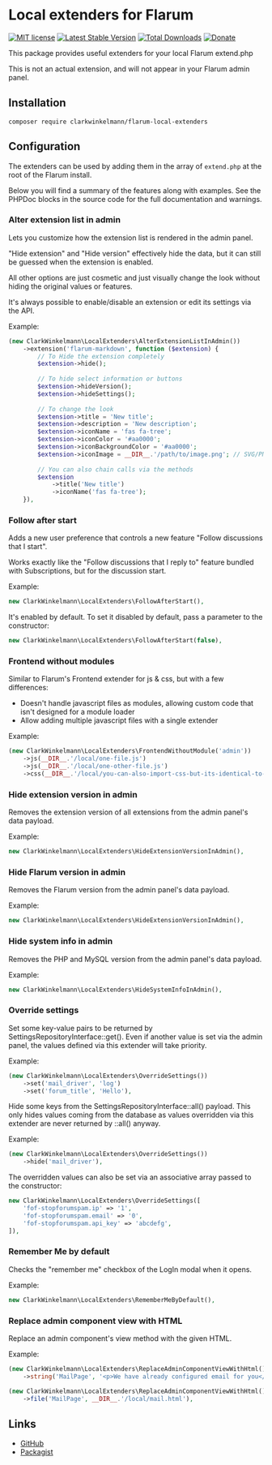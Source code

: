# Local extenders for Flarum

[![MIT license](https://img.shields.io/badge/license-MIT-blue.svg)](https://github.com/clarkwinkelmann/flarum-local-extenders/blob/master/LICENSE.md) [![Latest Stable Version](https://img.shields.io/packagist/v/clarkwinkelmann/flarum-local-extenders.svg)](https://packagist.org/packages/clarkwinkelmann/flarum-local-extenders) [![Total Downloads](https://img.shields.io/packagist/dt/clarkwinkelmann/flarum-local-extenders.svg)](https://packagist.org/packages/clarkwinkelmann/flarum-local-extenders) [![Donate](https://img.shields.io/badge/paypal-donate-yellow.svg)](https://www.paypal.me/clarkwinkelmann)

This package provides useful extenders for your local Flarum extend.php

This is not an actual extension, and will not appear in your Flarum admin panel.

## Installation

    composer require clarkwinkelmann/flarum-local-extenders

## Configuration

The extenders can be used by adding them in the array of `extend.php` at the root of the Flarum install.

Below you will find a summary of the features along with examples.
See the PHPDoc blocks in the source code for the full documentation and warnings.

### Alter extension list in admin

Lets you customize how the extension list is rendered in the admin panel.

"Hide extension" and "Hide version" effectively hide the data, but it can still be guessed when the extension is enabled.

All other options are just cosmetic and just visually change the look without hiding the original values or features.

It's always possible to enable/disable an extension or edit its settings via the API.

Example:

```php
(new ClarkWinkelmann\LocalExtenders\AlterExtensionListInAdmin())
    ->extension('flarum-markdown', function ($extension) {
        // To Hide the extension completely
        $extension->hide();
        
        // To hide select information or buttons
        $extension->hideVersion();
        $extension->hideSettings();
        
        // To change the look
        $extension->title = 'New title';
        $extension->description = 'New description';
        $extension->iconName = 'fas fa-tree';
        $extension->iconColor = '#aa0000';
        $extension->iconBackgroundColor = '#aa0000';
        $extension->iconImage = __DIR__.'/path/to/image.png'; // SVG/PNG/JPG
        
        // You can also chain calls via the methods
        $extension
            ->title('New title')
            ->iconName('fas fa-tree');
    }),
```

### Follow after start

Adds a new user preference that controls a new feature "Follow discussions that I start".

Works exactly like the "Follow discussions that I reply to" feature bundled with Subscriptions, but for the discussion start.

Example:

```php
new ClarkWinkelmann\LocalExtenders\FollowAfterStart(),
```

It's enabled by default. To set it disabled by default, pass a parameter to the constructor:

```php
new ClarkWinkelmann\LocalExtenders\FollowAfterStart(false),
```

### Frontend without modules

Similar to Flarum's Frontend extender for js & css, but with a few differences:

- Doesn't handle javascript files as modules, allowing custom code that isn't designed for a module loader
- Allow adding multiple javascript files with a single extender

Example:

```php
(new ClarkWinkelmann\LocalExtenders\FrontendWithoutModule('admin'))
    ->js(__DIR__.'/local/one-file.js')
    ->js(__DIR__.'/local/one-other-file.js')
    ->css(__DIR__.'/local/you-can-also-import-css-but-its-identical-to-the-core-extender.less'),
```

### Hide extension version in admin

Removes the extension version of all extensions from the admin panel's data payload.

Example:

```php
new ClarkWinkelmann\LocalExtenders\HideExtensionVersionInAdmin(),
```

### Hide Flarum version in admin

Removes the Flarum version from the admin panel's data payload.

Example:

```php
new ClarkWinkelmann\LocalExtenders\HideExtensionVersionInAdmin(),
```

### Hide system info in admin

Removes the PHP and MySQL version from the admin panel's data payload.

Example:

```php
new ClarkWinkelmann\LocalExtenders\HideSystemInfoInAdmin(),
```

### Override settings

Set some key-value pairs to be returned by SettingsRepositoryInterface::get().
Even if another value is set via the admin panel, the values defined via this extender will take priority.

Example:

```php
(new ClarkWinkelmann\LocalExtenders\OverrideSettings())
    ->set('mail_driver', 'log')
    ->set('forum_title', 'Hello'),
```

Hide some keys from the SettingsRepositoryInterface::all() payload.
This only hides values coming from the database as values overridden via this extender are never returned by ::all() anyway.

Example:

```php
(new ClarkWinkelmann\LocalExtenders\OverrideSettings())
    ->hide('mail_driver'),
```

The overridden values can also be set via an associative array passed to the constructor:

```php
new ClarkWinkelmann\LocalExtenders\OverrideSettings([
    'fof-stopforumspam.ip' => '1',
    'fof-stopforumspam.email' => '0',
    'fof-stopforumspam.api_key' => 'abcdefg',
]),
```

### Remember Me by default

Checks the "remember me" checkbox of the LogIn modal when it opens.

Example:

```php
new ClarkWinkelmann\LocalExtenders\RememberMeByDefault(),
```

### Replace admin component view with HTML

Replace an admin component's view method with the given HTML.

Example:

```php
(new ClarkWinkelmann\LocalExtenders\ReplaceAdminComponentViewWithHtml())
    ->string('MailPage', '<p>We have already configured email for you</p>'),
```

```php
(new ClarkWinkelmann\LocalExtenders\ReplaceAdminComponentViewWithHtml())
    ->file('MailPage', __DIR__.'/local/mail.html'),
```

## Links

- [GitHub](https://github.com/clarkwinkelmann/flarum-local-extenders)
- [Packagist](https://packagist.org/packages/clarkwinkelmann/flarum-local-extenders)
